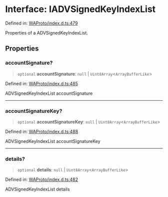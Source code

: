 # Interface: IADVSignedKeyIndexList

Defined in: [WAProto/index.d.ts:479](https://github.com/Fokusdotid/Baileys/blob/f4c7971f59af0b012f8de667e7a21ae12f7bbf19/WAProto/index.d.ts#L479)

Properties of a ADVSignedKeyIndexList.

## Properties

### accountSignature?

> `optional` **accountSignature**: `null` \| `Uint8Array`\<`ArrayBufferLike`\>

Defined in: [WAProto/index.d.ts:485](https://github.com/Fokusdotid/Baileys/blob/f4c7971f59af0b012f8de667e7a21ae12f7bbf19/WAProto/index.d.ts#L485)

ADVSignedKeyIndexList accountSignature

***

### accountSignatureKey?

> `optional` **accountSignatureKey**: `null` \| `Uint8Array`\<`ArrayBufferLike`\>

Defined in: [WAProto/index.d.ts:488](https://github.com/Fokusdotid/Baileys/blob/f4c7971f59af0b012f8de667e7a21ae12f7bbf19/WAProto/index.d.ts#L488)

ADVSignedKeyIndexList accountSignatureKey

***

### details?

> `optional` **details**: `null` \| `Uint8Array`\<`ArrayBufferLike`\>

Defined in: [WAProto/index.d.ts:482](https://github.com/Fokusdotid/Baileys/blob/f4c7971f59af0b012f8de667e7a21ae12f7bbf19/WAProto/index.d.ts#L482)

ADVSignedKeyIndexList details
